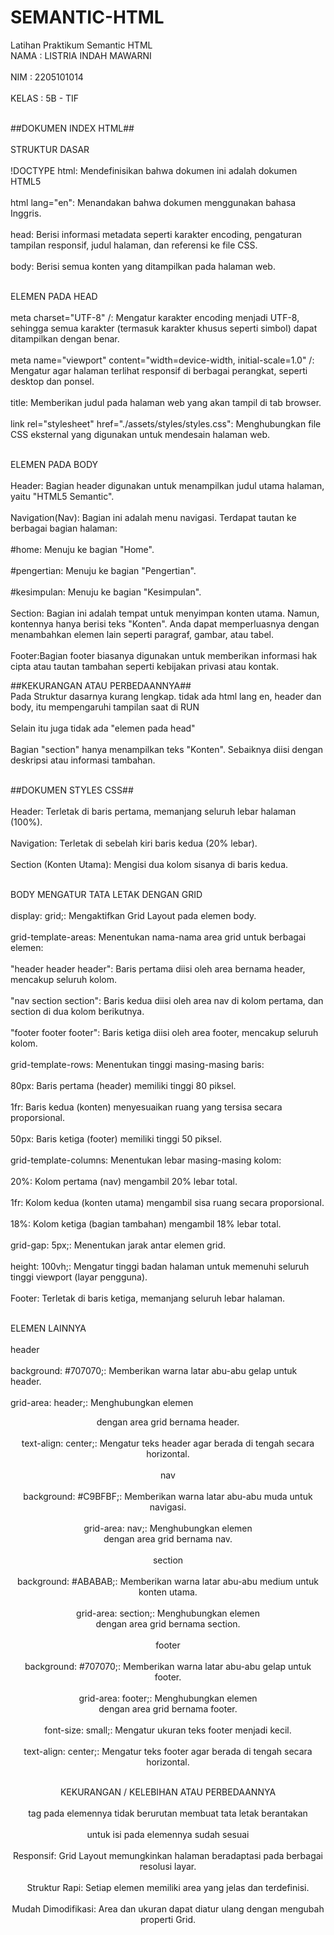 # SEMANTIC-HTML
Latihan Praktikum Semantic HTML
<br>NAMA : LISTRIA INDAH MAWARNI<br>
<br>NIM  : 2205101014<br>
<br>KELAS : 5B - TIF<br>

<br>##DOKUMEN INDEX HTML##<br>
<br>STRUKTUR DASAR<br>
<br>!DOCTYPE html: Mendefinisikan bahwa dokumen ini adalah dokumen HTML5<br>
<br>html lang="en": Menandakan bahwa dokumen menggunakan bahasa Inggris.<br>
<br>head: Berisi informasi metadata seperti karakter encoding, pengaturan tampilan responsif, judul halaman, dan referensi ke file CSS.<br>
<br>body: Berisi semua konten yang ditampilkan pada halaman web.<br>

<br>ELEMEN PADA HEAD<br>
<br>meta charset="UTF-8" /: Mengatur karakter encoding menjadi UTF-8, sehingga semua karakter (termasuk karakter khusus seperti simbol) dapat ditampilkan dengan benar.<br>
<br>meta name="viewport" content="width=device-width, initial-scale=1.0" /: Mengatur agar halaman terlihat responsif di berbagai perangkat, seperti desktop dan ponsel.<br>
<br>title: Memberikan judul pada halaman web yang akan tampil di tab browser.<br>
<br>link rel="stylesheet" href="./assets/styles/styles.css": Menghubungkan file CSS eksternal yang digunakan untuk mendesain halaman web.<br>

<br>ELEMEN PADA BODY<br>
<br>Header: Bagian header digunakan untuk menampilkan judul utama halaman, yaitu "HTML5 Semantic".<br>
<br>Navigation(Nav): Bagian ini adalah menu navigasi. Terdapat tautan ke berbagai bagian halaman:<br>
<br>#home: Menuju ke bagian "Home".<br>
<br>#pengertian: Menuju ke bagian "Pengertian".<br>
<br>#kesimpulan: Menuju ke bagian "Kesimpulan".<br>
<br>Section: Bagian ini adalah tempat untuk menyimpan konten utama. Namun, kontennya hanya berisi teks "Konten". Anda dapat memperluasnya dengan menambahkan elemen lain seperti paragraf, gambar, atau tabel.<br>
<br>Footer:Bagian footer biasanya digunakan untuk memberikan informasi hak cipta atau tautan tambahan seperti kebijakan privasi atau kontak.<br>

##KEKURANGAN ATAU PERBEDAANNYA##
<br>Pada Struktur dasarnya kurang lengkap. tidak ada html lang en, header dan body, itu mempengaruhi tampilan saat di RUN<br>
<br>Selain itu juga tidak ada "elemen pada head"<br>
<br>Bagian "section" hanya menampilkan teks "Konten". Sebaiknya diisi dengan deskripsi atau informasi tambahan.<br>

<br>##DOKUMEN STYLES CSS##<br>
<br>Header: Terletak di baris pertama, memanjang seluruh lebar halaman (100%).<br>
<br>Navigation: Terletak di sebelah kiri baris kedua (20% lebar).<br>
<br>Section (Konten Utama): Mengisi dua kolom sisanya di baris kedua.<br>

<br>BODY MENGATUR TATA LETAK DENGAN GRID<br>
<br>display: grid;: Mengaktifkan Grid Layout pada elemen body.<br>
<br>grid-template-areas: Menentukan nama-nama area grid untuk berbagai elemen:<br>
<br>"header header header": Baris pertama diisi oleh area bernama header, mencakup seluruh kolom.<br>
<br>"nav section section": Baris kedua diisi oleh area nav di kolom pertama, dan section di dua kolom berikutnya.<br>
<br>"footer footer footer": Baris ketiga diisi oleh area footer, mencakup seluruh kolom.<br>
<br>grid-template-rows: Menentukan tinggi masing-masing baris:<br>
<br>80px: Baris pertama (header) memiliki tinggi 80 piksel.<br>
<br>1fr: Baris kedua (konten) menyesuaikan ruang yang tersisa secara proporsional.<br>
<br>50px: Baris ketiga (footer) memiliki tinggi 50 piksel.<br>
<br>grid-template-columns: Menentukan lebar masing-masing kolom:<br>
<br>20%: Kolom pertama (nav) mengambil 20% lebar total.<br>
<br>1fr: Kolom kedua (konten utama) mengambil sisa ruang secara proporsional.<br>
<br>18%: Kolom ketiga (bagian tambahan) mengambil 18% lebar total.<br>
<br>grid-gap: 5px;: Menentukan jarak antar elemen grid.<br>
<br>height: 100vh;: Mengatur tinggi badan halaman untuk memenuhi seluruh tinggi viewport (layar pengguna).<br>
<br>Footer: Terletak di baris ketiga, memanjang seluruh lebar halaman.<br>

<br>ELEMEN LAINNYA<br>
<br>header<br>
<br>background: #707070;: Memberikan warna latar abu-abu gelap untuk header.<br>
<br>grid-area: header;: Menghubungkan elemen <header> dengan area grid bernama header.<br>
<br>text-align: center;: Mengatur teks header agar berada di tengah secara horizontal.<br>
<br>nav<br>
<br>background: #C9BFBF;: Memberikan warna latar abu-abu muda untuk navigasi.<br>
<br>grid-area: nav;: Menghubungkan elemen <nav> dengan area grid bernama nav.<br>
<br>section<br>
<br>background: #ABABAB;: Memberikan warna latar abu-abu medium untuk konten utama.<br>
<br>grid-area: section;: Menghubungkan elemen <section> dengan area grid bernama section.<br>
<br>footer<br>
<br>background: #707070;: Memberikan warna latar abu-abu gelap untuk footer.<br>
<br>grid-area: footer;: Menghubungkan elemen <footer> dengan area grid bernama footer.<br>
<br>font-size: small;: Mengatur ukuran teks footer menjadi kecil.<br>
<br>text-align: center;: Mengatur teks footer agar berada di tengah secara horizontal.<br>

<br>KEKURANGAN / KELEBIHAN ATAU PERBEDAANNYA<br>
<br>tag pada elemennya tidak berurutan membuat tata letak berantakan<br>
<br>untuk isi pada elemennya sudah sesuai<br>
<br>Responsif: Grid Layout memungkinkan halaman beradaptasi pada berbagai resolusi layar.<br>
<br>Struktur Rapi: Setiap elemen memiliki area yang jelas dan terdefinisi.<br>
<br>Mudah Dimodifikasi: Area dan ukuran dapat diatur ulang dengan mengubah properti Grid.<br>
